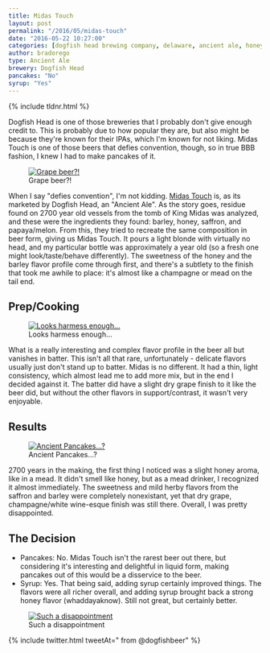 ```yaml
---
title: Midas Touch
layout: post
permalink: "/2016/05/midas-touch"
date: "2016-05-22 10:27:00"
categories: [dogfish head brewing company, delaware, ancient ale, honey, saffron, barley, wheat beer]
author: bradorego
type: Ancient Ale
brewery: Dogfish Head
pancakes: "No"
syrup: "Yes"
---
```


{% include tldnr.html %}

Dogfish Head is one of those breweries that I probably don't give enough credit to. This is probably due to how popular they are, but also might be because they're known for their IPAs, which I'm known for not liking. Midas Touch is one of those beers that defies convention, though, so in true BBB fashion, I knew I had to make pancakes of it.

<figure class="imageWrap">
  <a href="{{ site.url }}/assets/full/midas-touch/beer.jpg">
    <img src="{{ site.url }}/assets/compressed/midas-touch/beer.jpg" alt="Grape beer?!" />
  </a>
  <figcaption>
    Grape beer?!
  </figcaption>
</figure>

When I say "defies convention", I'm not kidding. <a href="http://www.dogfish.com/brews-spirits/the-brews/year-round-brews/midas-touch.htm">Midas Touch</a> is, as its marketed by Dogfish Head, an "Ancient Ale". As the story goes, residue found on 2700 year old vessels from the tomb of King Midas was analyzed, and these were the ingredients they found: barley, honey, saffron, and papaya/melon. From this, they tried to recreate the same composition in beer form, giving us Midas Touch. It pours a light blonde with virtually no head, and my particular bottle was approximately a year old (so a fresh one might look/taste/behave differently). The sweetness of the honey and the barley flavor profile come through first, and there's a subtlety to the finish that took me awhile to place: it's almost like a champagne or mead on the tail end.

## Prep/Cooking

<figure class="imageWrap">
  <a href="{{ site.url }}/assets/full/midas-touch/batter.jpg">
    <img src="{{ site.url }}/assets/compressed/midas-touch/batter.jpg" alt='Looks harmess enough...' />
  </a>
  <figcaption>
    Looks harmess enough...
  </figcaption>
</figure>

What is a really interesting and complex flavor profile in the beer all but vanishes in batter. This isn't all that rare, unfortunately - delicate flavors usually just don't stand up to batter. Midas is no different. It had a thin, light consistency, which almost lead me to add more mix, but in the end I decided against it. The batter did have a slight dry grape finish to it like the beer did, but without the other flavors in support/contrast, it wasn't very enjoyable.

## Results

<figure class="imageWrap">
  <a href="{{ site.url }}/assets/full/midas-touch/pancakes.jpg">
    <img src="{{ site.url }}/assets/compressed/midas-touch/pancakes.jpg" alt="Ancient Pancakes...?" />
  </a>
  <figcaption>
    Ancient Pancakes...?
  </figcaption>
</figure>

2700 years in the making, the first thing I noticed was a slight honey aroma, like in a mead. It didn't smell like honey, but as a mead drinker, I recognized it almost immediately. The sweetness and mild herby flavors from the saffron and barley were completely nonexistant, yet that dry grape, champagne/white wine-esque finish was still there. Overall, I was pretty disappointed.

## The Decision

* Pancakes: No. Midas Touch isn't the rarest beer out there, but considering it's interesting and delightful in liquid form, making pancakes out of this would be a disservice to the beer.
* Syrup: Yes. That being said, adding syrup certainly improved things. The flavors were all richer overall, and adding syrup brought back a strong honey flavor (whaddayaknow). Still not great, but certainly better.

<figure class="imageWrap">
  <a href="{{ site.url }}/assets/full/midas-touch/syrup.jpg">
    <img src="{{ site.url }}/assets/compressed/midas-touch/syrup.jpg" alt="Such a disappointment" />
  </a>
  <figcaption>
    Such a disappointment
  </figcaption>
</figure>

{% include twitter.html tweetAt=" from @dogfishbeer" %}
